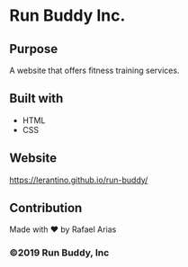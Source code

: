 # Run Buddy Inc.

## Purpose
A website that offers fitness training services. 

## Built with
* HTML
* CSS

## Website 
https://lerantino.github.io/run-buddy/

## Contribution
Made with ❤️ by Rafael Arias

### ©2019 Run Buddy, Inc
